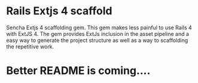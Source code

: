 Rails Extjs 4 scaffold 
======================

Sencha Extjs 4 scaffolding gem. This gem makes less painful to use Rails 4 with ExtJS 4. The gem provides ExtJs inclusion in the asset pipeline and a easy way to generate the project structure as well as a way to scaffolding the repetitive work.

# Better README is coming....
